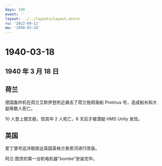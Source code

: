 ```yaml
---
days: 199
event: ''
layout: ../../layouts/Layout.astro
ru: '2022-09-11'
ww: '1940-03-18'
---
```


# 1940-03-18

## 1940 年 3 月 18 日

## 荷兰

德国轰炸机在荷兰艾默伊登附近袭击了荷兰拖网渔船 Protinus
号，造成船长和大副等数人死亡。

10 人登上救生艇，但其中 2 人死亡，6 天后才被潜艇 HMS Unity 发现。

## 英国

爱丁堡号巡洋舰抵达英国英格兰泰恩河进行改装。

阿兰·图灵的第一台机电机器"bombe"安装完毕。